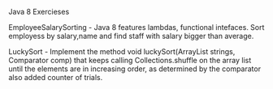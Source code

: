 Java 8 Exercieses

EmployeeSalarySorting - Java 8 features lambdas, functional intefaces.
                        Sort employess by salary,name and find staff with salary bigger than average.

LuckySort -             Implement the method void luckySort(ArrayList<String> strings, Comparator<String> comp) 
                        that keeps calling Collections.shuffle on the array list until the elements are in increasing order, 
                        as determined by the comparator also added counter of trials.
                        

